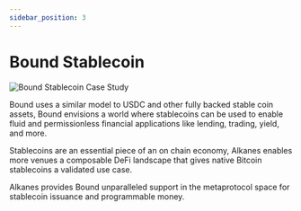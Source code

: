 ```yaml
---
sidebar_position: 3
---
```


# Bound Stablecoin

<div style={{ marginTop: '40px', marginBottom: '2rem' }}>
  <img 
    src="https://picsum.photos/seed/bound/800/400"
    alt="Bound Stablecoin Case Study"
    style={{
      width: '100%',
      height: '300px',
      objectFit: 'cover',
      borderRadius: '8px'
    }}
  />
</div>

Bound uses a similar model to USDC and other fully backed stable coin assets, Bound envisions a world where stablecoins can be used to enable fluid and permissionless financial applications like lending, trading, yield, and more.

Stablecoins are an essential piece of an on chain economy, Alkanes enables more venues a composable DeFi landscape that gives native Bitcoin stablecoins a validated use case.

Alkanes provides Bound unparalleled support in the metaprotocol space for stablecoin issuance and programmable money.
